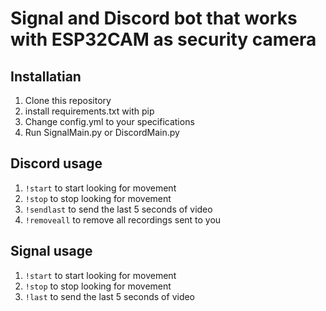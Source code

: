 # Signal and Discord bot that works with ESP32CAM as security camera

## Installatian
1. Clone this repository
2. install requirements.txt with pip
3. Change config.yml to your specifications
4. Run SignalMain.py or DiscordMain.py

## Discord usage
1. `!start` to start looking for movement
2. `!stop` to stop looking for movement
3. `!sendlast` to send the last 5 seconds of video
4. `!removeall` to remove all recordings sent to you

## Signal usage
1. `!start` to start looking for movement
2. `!stop` to stop looking for movement
3. `!last` to send the last 5 seconds of video
